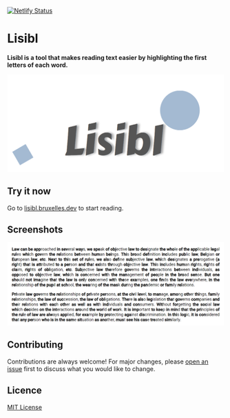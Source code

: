 [![Netlify Status](https://api.netlify.com/api/v1/badges/ce899140-3764-44c8-bc77-3269f2cf4103/deploy-status)](https://app.netlify.com/sites/lisibl/deploys)

# Lisibl

**Lisibl is a tool that makes reading text easier by highlighting the first letters of each word.**

![Lisibl banner](src/assets/banner.png)

## Try it now

Go to [lisibl.bruxelles.dev](https://lisibl.bruxelles.dev/) to start reading.

## Screenshots

![Highlight screenshot](src/assets/highlight-screenshot.png)

## Contributing

Contributions are always welcome! For major changes, please [open an issue](https://github.com/jdbruxelles/lisibl/issues/new) first to discuss what you would like to change.

## Licence

[MIT License](LICENSE)
